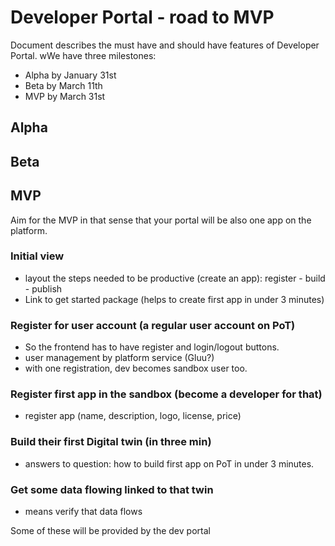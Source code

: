 # Developer Portal - road to MVP

Document describes the must have and should have features of Developer Portal. wWe have three milestones:  

* Alpha by January 31st
* Beta by March 11th
* MVP by March 31st

## Alpha


## Beta


## MVP 

Aim for the MVP in that sense that your portal will be also one app on the platform. 

### Initial view

- layout the steps needed to be productive (create an app): register - build - publish
- Link to get started package (helps to create first app in under 3 minutes)

### Register for user account (a regular user account on PoT)

- So the frontend has to have register and login/logout buttons. 
- user management by platform service (Gluu?)
- with one registration, dev becomes sandbox user too. 

### Register first app in the sandbox (become a developer for that)

- register app (name, description, logo, license, price)

### Build their first Digital twin (in three min)

- answers to question: how to build first app on PoT in under 3 minutes. 

### Get some data flowing linked to that twin

- means verify that data flows

Some of these will be provided by the dev portal
